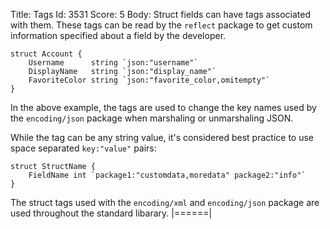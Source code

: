 Title: Tags
Id: 3531
Score: 5
Body:
Struct fields can have tags associated with them. These tags can be read by the `reflect` package to get custom information specified about a field by the developer.

    struct Account {
        Username      string `json:"username"`
        DisplayName   string `json:"display_name"`
        FavoriteColor string `json:"favorite_color,omitempty"`
    }

In the above example, the tags are used to change the key names used by the `encoding/json` package when marshaling or unmarshaling JSON.

While the tag can be any string value, it's considered best practice to use space separated `key:"value"` pairs:

    struct StructName {
        FieldName int `package1:"customdata,moredata" package2:"info"`
    }

The struct tags used with the `encoding/xml` and `encoding/json` package are used throughout the standard libarary.
|======|
